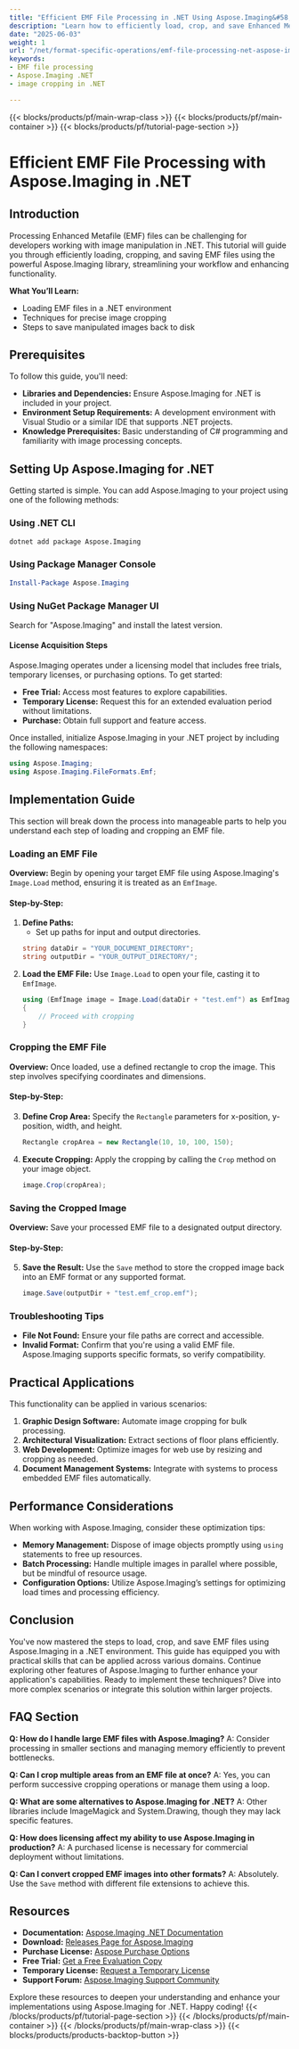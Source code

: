 ```yaml
---
title: "Efficient EMF File Processing in .NET Using Aspose.Imaging&#58; Load and Crop Techniques"
description: "Learn how to efficiently load, crop, and save Enhanced Metafile (EMF) files in your .NET applications using the powerful Aspose.Imaging library."
date: "2025-06-03"
weight: 1
url: "/net/format-specific-operations/emf-file-processing-net-aspose-imaging/"
keywords:
- EMF file processing
- Aspose.Imaging .NET
- image cropping in .NET

---
```


{{< blocks/products/pf/main-wrap-class >}}
{{< blocks/products/pf/main-container >}}
{{< blocks/products/pf/tutorial-page-section >}}
# Efficient EMF File Processing with Aspose.Imaging in .NET

## Introduction

Processing Enhanced Metafile (EMF) files can be challenging for developers working with image manipulation in .NET. This tutorial will guide you through efficiently loading, cropping, and saving EMF files using the powerful Aspose.Imaging library, streamlining your workflow and enhancing functionality.

**What You’ll Learn:**
- Loading EMF files in a .NET environment
- Techniques for precise image cropping
- Steps to save manipulated images back to disk

## Prerequisites
To follow this guide, you'll need:
- **Libraries and Dependencies:** Ensure Aspose.Imaging for .NET is included in your project.
- **Environment Setup Requirements:** A development environment with Visual Studio or a similar IDE that supports .NET projects.
- **Knowledge Prerequisites:** Basic understanding of C# programming and familiarity with image processing concepts.

## Setting Up Aspose.Imaging for .NET
Getting started is simple. You can add Aspose.Imaging to your project using one of the following methods:

### Using .NET CLI
```bash
dotnet add package Aspose.Imaging
```

### Using Package Manager Console
```powershell
Install-Package Aspose.Imaging
```

### Using NuGet Package Manager UI
Search for "Aspose.Imaging" and install the latest version.

#### License Acquisition Steps
Aspose.Imaging operates under a licensing model that includes free trials, temporary licenses, or purchasing options. To get started:
- **Free Trial:** Access most features to explore capabilities.
- **Temporary License:** Request this for an extended evaluation period without limitations.
- **Purchase:** Obtain full support and feature access.

Once installed, initialize Aspose.Imaging in your .NET project by including the following namespaces:
```csharp
using Aspose.Imaging;
using Aspose.Imaging.FileFormats.Emf;
```

## Implementation Guide
This section will break down the process into manageable parts to help you understand each step of loading and cropping an EMF file.

### Loading an EMF File
**Overview:** Begin by opening your target EMF file using Aspose.Imaging's `Image.Load` method, ensuring it is treated as an `EmfImage`.

#### Step-by-Step:
1. **Define Paths:**
   - Set up paths for input and output directories.
    ```csharp
    string dataDir = "YOUR_DOCUMENT_DIRECTORY";
    string outputDir = "YOUR_OUTPUT_DIRECTORY/";
    ```
2. **Load the EMF File:**
   Use `Image.Load` to open your file, casting it to `EmfImage`.
    ```csharp
    using (EmfImage image = Image.Load(dataDir + "test.emf") as EmfImage)
    {
        // Proceed with cropping
    }
    ```
### Cropping the EMF File
**Overview:** Once loaded, use a defined rectangle to crop the image. This step involves specifying coordinates and dimensions.

#### Step-by-Step:
3. **Define Crop Area:**
   Specify the `Rectangle` parameters for x-position, y-position, width, and height.
    ```csharp
    Rectangle cropArea = new Rectangle(10, 10, 100, 150);
    ```
4. **Execute Cropping:**
   Apply the cropping by calling the `Crop` method on your image object.
    ```csharp
    image.Crop(cropArea);
    ```
### Saving the Cropped Image
**Overview:** Save your processed EMF file to a designated output directory.

#### Step-by-Step:
5. **Save the Result:**
   Use the `Save` method to store the cropped image back into an EMF format or any supported format.
    ```csharp
    image.Save(outputDir + "test.emf_crop.emf");
    ```
### Troubleshooting Tips
- **File Not Found:** Ensure your file paths are correct and accessible.
- **Invalid Format:** Confirm that you're using a valid EMF file. Aspose.Imaging supports specific formats, so verify compatibility.

## Practical Applications
This functionality can be applied in various scenarios:
1. **Graphic Design Software:** Automate image cropping for bulk processing.
2. **Architectural Visualization:** Extract sections of floor plans efficiently.
3. **Web Development:** Optimize images for web use by resizing and cropping as needed.
4. **Document Management Systems:** Integrate with systems to process embedded EMF files automatically.

## Performance Considerations
When working with Aspose.Imaging, consider these optimization tips:
- **Memory Management:** Dispose of image objects promptly using `using` statements to free up resources.
- **Batch Processing:** Handle multiple images in parallel where possible, but be mindful of resource usage.
- **Configuration Options:** Utilize Aspose.Imaging’s settings for optimizing load times and processing efficiency.

## Conclusion
You've now mastered the steps to load, crop, and save EMF files using Aspose.Imaging in a .NET environment. This guide has equipped you with practical skills that can be applied across various domains. Continue exploring other features of Aspose.Imaging to further enhance your application's capabilities. Ready to implement these techniques? Dive into more complex scenarios or integrate this solution within larger projects.

## FAQ Section
**Q: How do I handle large EMF files with Aspose.Imaging?**
A: Consider processing in smaller sections and managing memory efficiently to prevent bottlenecks.

**Q: Can I crop multiple areas from an EMF file at once?**
A: Yes, you can perform successive cropping operations or manage them using a loop.

**Q: What are some alternatives to Aspose.Imaging for .NET?**
A: Other libraries include ImageMagick and System.Drawing, though they may lack specific features.

**Q: How does licensing affect my ability to use Aspose.Imaging in production?**
A: A purchased license is necessary for commercial deployment without limitations.

**Q: Can I convert cropped EMF images into other formats?**
A: Absolutely. Use the `Save` method with different file extensions to achieve this.

## Resources
- **Documentation:** [Aspose.Imaging .NET Documentation](https://reference.aspose.com/imaging/net/)
- **Download:** [Releases Page for Aspose.Imaging](https://releases.aspose.com/imaging/net/)
- **Purchase License:** [Aspose Purchase Options](https://purchase.aspose.com/buy)
- **Free Trial:** [Get a Free Evaluation Copy](https://releases.aspose.com/imaging/net/)
- **Temporary License:** [Request a Temporary License](https://purchase.aspose.com/temporary-license/)
- **Support Forum:** [Aspose.Imaging Support Community](https://forum.aspose.com/c/imaging/10)

Explore these resources to deepen your understanding and enhance your implementations using Aspose.Imaging for .NET. Happy coding!
{{< /blocks/products/pf/tutorial-page-section >}}
{{< /blocks/products/pf/main-container >}}
{{< /blocks/products/pf/main-wrap-class >}}
{{< blocks/products/products-backtop-button >}}